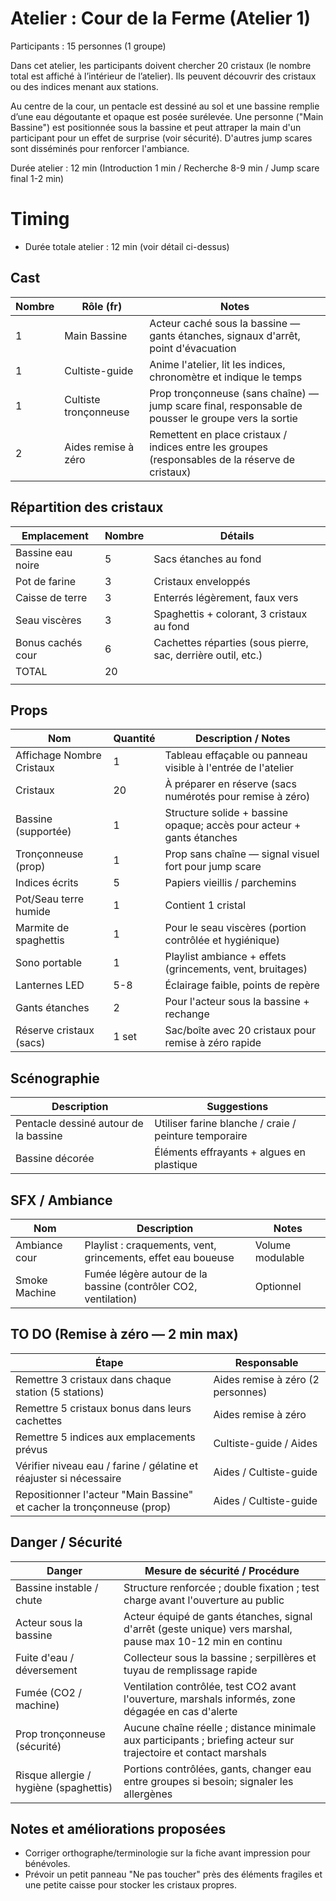 # Atelier : Cour de la Ferme (Atelier 1)

Participants : 15 personnes (1 groupe)

Dans cet atelier, les participants doivent chercher 20 cristaux (le nombre total est affiché à l’intérieur de l’atelier). Ils peuvent découvrir des cristaux ou des indices menant aux stations.

Au centre de la cour, un pentacle est dessiné au sol et une bassine remplie d’une eau dégoutante et opaque est posée surélevée. Une personne ("Main Bassine") est positionnée sous la bassine et peut attraper la main d'un participant pour un effet de surprise (voir sécurité). D'autres jump scares sont disséminés pour renforcer l'ambiance.

Durée atelier : 12 min (Introduction 1 min / Recherche 8-9 min / Jump scare final 1-2 min)

# Timing

- Durée totale atelier : 12 min (voir détail ci-dessus)

## Cast

| Nombre | Rôle (fr)             | Notes                                                                                               |
| ------ | --------------------- | --------------------------------------------------------------------------------------------------- |
| 1      | Main Bassine          | Acteur caché sous la bassine — gants étanches, signaux d'arrêt, point d'évacuation                  |
| 1      | Cultiste-guide        | Anime l'atelier, lit les indices, chronomètre et indique le temps                                   |
| 1      | Cultiste tronçonneuse | Prop tronçonneuse (sans chaîne) — jump scare final, responsable de pousser le groupe vers la sortie |
| 2      | Aides remise à zéro   | Remettent en place cristaux / indices entre les groupes (responsables de la réserve de cristaux)    |

## Répartition des cristaux

| Emplacement       | Nombre | Détails                                                      |
| ----------------- | ------ | ------------------------------------------------------------ |
| Bassine eau noire | 5      | Sacs étanches au fond                                        |
| Pot de farine     | 3      | Cristaux enveloppés                                          |
| Caisse de terre   | 3      | Enterrés légèrement, faux vers                               |
| Seau viscères     | 3      | Spaghettis + colorant, 3 cristaux au fond                    |
| Bonus cachés cour | 6      | Cachettes réparties (sous pierre, sac, derrière outil, etc.) |
| TOTAL             | 20     |                                                              |
|                   |        |                                                              |

## Props

| Nom                       | Quantité | Description / Notes                                                   |
| ------------------------- | -------- | --------------------------------------------------------------------- |
| Affichage Nombre Cristaux | 1        | Tableau effaçable ou panneau visible à l'entrée de l'atelier          |
| Cristaux                  | 20       | À préparer en réserve (sacs numérotés pour remise à zéro)             |
| Bassine (supportée)       | 1        | Structure solide + bassine opaque; accès pour acteur + gants étanches |
| Tronçonneuse (prop)       | 1        | Prop sans chaîne — signal visuel fort pour jump scare                 |
| Indices écrits            | 5        | Papiers vieillis / parchemins                                         |
| Pot/Seau terre humide     | 1        | Contient 1 cristal                                                    |
| Marmite de spaghettis     | 1        | Pour le seau viscères (portion contrôlée et hygiénique)               |
| Sono portable             | 1        | Playlist ambiance + effets (grincements, vent, bruitages)             |
| Lanternes LED             | 5-8      | Éclairage faible, points de repère                                    |
| Gants étanches            | 2        | Pour l'acteur sous la bassine + rechange                              |
| Réserve cristaux (sacs)   | 1 set    | Sac/boîte avec 20 cristaux pour remise à zéro rapide                  |

## Scénographie

| Description                           | Suggestions                                           |
| ------------------------------------- | ----------------------------------------------------- |
| Pentacle dessiné autour de la bassine | Utiliser farine blanche / craie / peinture temporaire |
| Bassine décorée                       | Éléments effrayants + algues en plastique             |

## SFX / Ambiance

| Nom           | Description                                                    | Notes            |
| ------------- | -------------------------------------------------------------- | ---------------- |
| Ambiance cour | Playlist : craquements, vent, grincements, effet eau boueuse   | Volume modulable |
| Smoke Machine | Fumée légère autour de la bassine (contrôler CO2, ventilation) | Optionnel        |

## TO DO (Remise à zéro — 2 min max)

| Étape                                                                  | Responsable                       |
| ---------------------------------------------------------------------- | --------------------------------- |
| Remettre 3 cristaux dans chaque station (5 stations)                   | Aides remise à zéro (2 personnes) |
| Remettre 5 cristaux bonus dans leurs cachettes                         | Aides remise à zéro               |
| Remettre 5 indices aux emplacements prévus                             | Cultiste-guide / Aides            |
| Vérifier niveau eau / farine / gélatine et réajuster si nécessaire     | Aides / Cultiste-guide            |
| Repositionner l'acteur "Main Bassine" et cacher la tronçonneuse (prop) | Aides / Cultiste-guide            |

## Danger / Sécurité

| Danger                                 | Mesure de sécurité / Procédure                                                                                  |
| -------------------------------------- | --------------------------------------------------------------------------------------------------------------- |
| Bassine instable / chute               | Structure renforcée ; double fixation ; test charge avant l'ouverture au public                                 |
| Acteur sous la bassine                 | Acteur équipé de gants étanches, signal d'arrêt (geste unique) vers marshal, pause max 10-12 min en continu     |
| Fuite d'eau / déversement              | Collecteur sous la bassine ; serpillères et tuyau de remplissage rapide                                         |
| Fumée (CO2 / machine)                  | Ventilation contrôlée, test CO2 avant l'ouverture, marshals informés, zone dégagée en cas d'alerte              |
| Prop tronçonneuse (sécurité)           | Aucune chaîne réelle ; distance minimale aux participants ; briefing acteur sur trajectoire et contact marshals |
| Risque allergie / hygiène (spaghettis) | Portions contrôlées, gants, changer eau entre groupes si besoin; signaler les allergènes                        |

## Notes et améliorations proposées

- Corriger orthographe/terminologie sur la fiche avant impression pour bénévoles.
- Prévoir un petit panneau "Ne pas toucher" près des éléments fragiles et une petite caisse pour stocker les cristaux propres.

